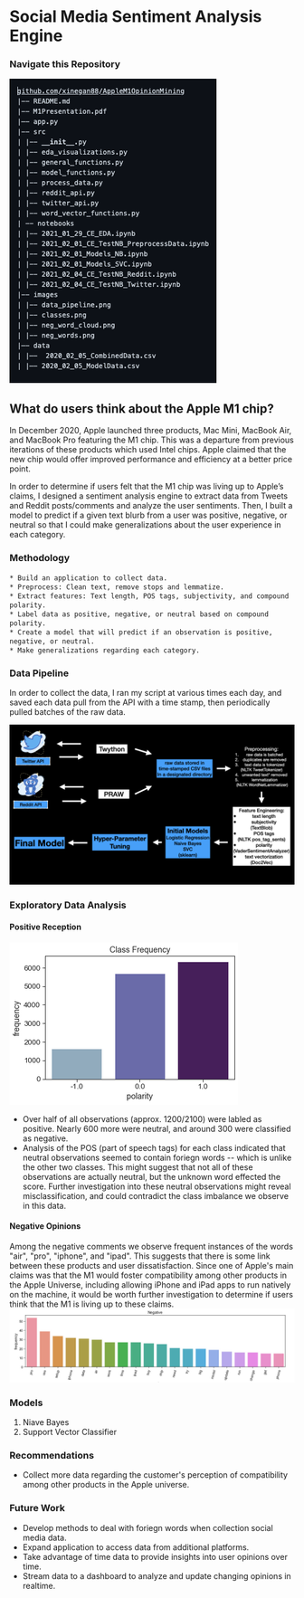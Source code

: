 # Social Media Sentiment Analysis Engine

### Navigate this Repository

![github_directory](https://github.com/xinegan88/AppleM1OpinionMining/blob/main/images/github_directory.png)

## What do users think about the Apple M1 chip?

In December 2020, Apple launched three products, Mac Mini, MacBook Air, and MacBook Pro featuring the M1 chip. This was a departure from previous iterations of these products which used Intel chips. Apple claimed that the new chip would offer improved performance and efficiency at a better price point.

In order to determine if users felt that the M1 chip was living up to Apple’s claims, I designed a sentiment analysis engine to extract data from Tweets and Reddit posts/comments and analyze the user sentiments. Then, I built a model to predict if a given text blurb from a user was positive, negative, or neutral so that I could make generalizations about   the user experience in each category.

### Methodology
	* Build an application to collect data.
	* Preprocess: Clean text, remove stops and lemmatize.
	* Extract features: Text length, POS tags, subjectivity, and compound polarity.
	* Label data as positive, negative, or neutral based on compound polarity.
	* Create a model that will predict if an observation is positive, negative, or neutral.
	* Make generalizations regarding each category.

### Data Pipeline
In order to collect the data, I ran my script at various times each day, and saved each data pull from the API with a time stamp, then periodically pulled batches of the raw data.

![DataPipeline](https://github.com/xinegan88/AppleM1OpinionMining/blob/main/images/data_pipeline.png)

### Exploratory Data Analysis
#### Positive Reception
![DataClasses](https://github.com/xinegan88/AppleM1OpinionMining/blob/main/images/class_frequency.png)
* Over half of all observations (approx. 1200/2100) were labled as positive. Nearly 600 more were neutral, and around 300 were classified as negative.  
* Analysis of the POS (part of speech tags) for each class indicated that neutral observations seemed to contain foriegn words -- which is unlike the other two classes. This might suggest that not all of these observations are actually neutral, but the unknown word effected the score. Further investigation into these neutral observations might reveal misclassification, and could contradict the class imbalance we observe in this data.

#### Negative Opinions
Among the negative comments we observe frequent instances of the words "air", "pro", "iphone", and "ipad". This suggests that there is some link between these products and user dissatisfaction. Since one of Apple's main claims was that the M1 would foster compatibility among other products in the Apple Universe, including allowing iPhone and iPad apps to run natively on the machine, it would be worth further investigation to determine if users think that the M1 is living up to these claims. 
![NegativeWords](https://github.com/xinegan88/AppleM1OpinionMining/blob/main/images/neg_words.png)

### Models
1. Niave Bayes
2. Support Vector Classifier

### Recommendations
* Collect more data regarding the customer's perception of compatibility among other products in the Apple universe.

### Future Work
* Develop methods to deal with foriegn words when collection social media data.
* Expand application to access data from additional platforms.
* Take advantage of time data to provide insights into user opinions over time.
* Stream data to a dashboard to analyze and update changing opinions in realtime.
